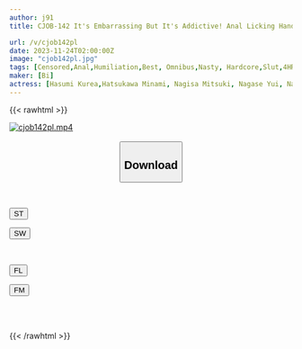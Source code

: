 ```yaml
---
author: j91
title: CJOB-142 It's Embarrassing But It's Addictive! Anal Licking Handjob BEST

url: /v/cjob142pl
date: 2023-11-24T02:00:00Z
image: "cjob142pl.jpg"
tags: [Censored,Anal,Humiliation,Best, Omnibus,Nasty, Hardcore,Slut,4HR+	 ]
maker: [Bi]
actress: [Hasumi Kurea,Hatsukawa Minami, Nagisa Mitsuki, Nagase Yui, Nanase Hina,Matsumoto Ichika, Saeki Yumika,Hanazawa Himari, Mori Hinako, Kuramoto Sumire ]
---
```



{{< rawhtml >}}

<div class="video" data-videoid="8J7jJqaakaUooPR">
    <a href="javascript:;">
        <img src="/v/cjob142pl/cjob142pl.jpg" width="WIDTH" height="HEIGHT" alt="cjob142pl.mp4" loading="lazy">
    </a>
</div>

<script type="text/javascript" src="https://j91.asia/asset/on-demand-st.js"></script>

<br>
  <link rel="stylesheet" href="https://j91.asia/asset/bs5.css">
  
  <center>
  <button class="btn btn-primary" type="button" data-bs-toggle="collapse" data-bs-target=".multi-collapse" aria-expanded="false" aria-controls="multiCollapseExample1 multiCollapseExample2"><h2>Download</h2></button></center>
</p>
<div class="row">
  <div class="col">
    <div class="collapse multi-collapse" id="multiCollapseExample1">
      <div class="card card-body">
	      	      <br>
<div class="buttons">  
<p><a href="https://streamtape.to/v/8J7jJqaakaUooPR" target="_blank"><button class="btn-hover color-3"><i class="fa fa-download"></i> ST</button></a></p>
<p><a href="https://flaswish.com/vumcmwior63e" target="_blank"><button class="btn-hover color-2"><i class="fa fa-download"></i> SW</button></a></p></div>
    </div>
  </div>
</div>
  <div class="col">
    <div class="collapse multi-collapse" id="multiCollapseExample2">
      <div class="card card-body">
	      <br>
<div class="buttons">
<p><a href="javascript:;" target="_blank"><button class="btn-hover color-9"><i class="fa fa-download"></i> FL</button></a></p>
<p><a href="javascript:;" target="_blank"><button class="btn-hover color-8"><i class="fa fa-download"></i> FM</button></a></p></div>
<br><br>
      </div>
    </div>
  </div>
</div>

{{< /rawhtml >}}
